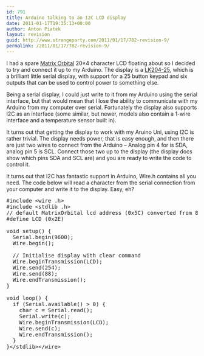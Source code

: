 ```yaml
---
id: 791
title: Arduino talking to an I2C LCD display
date: 2011-01-17T19:35:13+00:00
author: Anton Piatek
layout: revision
guid: http://www.strangeparty.com/2011/01/17/782-revision-9/
permalink: /2011/01/17/782-revision-9/
---
```

I had a spare [Matrix Orbital](http://www.matrixorbital.com/) 20&#215;4 character LCD floating about so I decided to try and connect it up to my Arduino. The display is a [LK204-25](http://www.matrixorbital.com/Intelligent-Display-Character-LCDs/c39_3/p25/LK204-25/product_info.html), which is a brilliant little serial display, with support for a 25 button keypad and six outputs that can be used to control power to something else.

Being a serial display, I could just write to it from my Arduino using the serial interface, but that would mean that I lose the ability to communicate with my Arduino from my computer over serial. Fortunately the display also supports I2C as an interface (some similar, but newer, models also contain a 1-wire interface and a temperature sensor built in).

It turns out that getting the display to work with my Aruino Uni, using I2C is rather trivial. The display needs power, that is easy enough, and then there are just two wires to connect from the Arduino &#8211; Analog pin 4 for is SDA, analog pin 5 is SCL. Connect those two up to the display (the display docs show which pins SDA and SCL are) and you are ready to write the code to control it.

It turns out that I2C has fantastic support in Arduino, Wire.h contains all you need. The code below will read a character from the serial connection from your computer and write it to the display. Easy, eh?

<pre lang="C">#include &lt;wire .h>
#include &lt;stdlib .h>
// default MatrixOrbital lcd address (0x5C) converted from 8bit to 7bit
#define LCD (0x2E) 

void setup() {
  Serial.begin(9600);
  Wire.begin();

  // Initialise display with clear command
  Wire.beginTransmission(LCD);
  Wire.send(254);
  Wire.send(88);
  Wire.endTransmission();
}

void loop() {
  if (Serial.available() > 0) {
    char c = Serial.read();
    Serial.write(c);
    Wire.beginTransmission(LCD);
    Wire.send(c);
    Wire.endTransmission();
  }
}&lt;/stdlib>&lt;/wire></pre>
